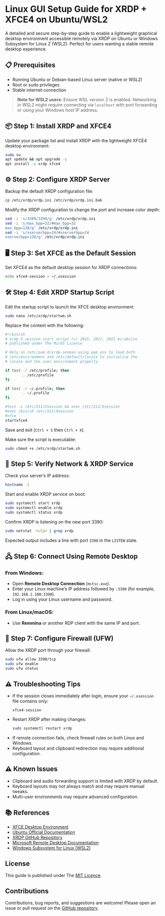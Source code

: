 
# Linux GUI Setup Guide for XRDP + XFCE4 on Ubuntu/WSL2

A detailed and secure step-by-step guide to enable a lightweight graphical desktop environment accessible remotely via XRDP on Ubuntu or Windows Subsystem for Linux 2 (WSL2). Perfect for users wanting a stable remote desktop experience.


## 📋 Prerequisites

- Running Ubuntu or Debian-based Linux server (native or WSL2)  
- Root or sudo privileges  
- Stable internet connection  

> **Note for WSL2 users:** Ensure WSL version 2 is enabled. Networking in WSL2 might require connecting via `localhost` with port forwarding or using your Windows host IP address.

## 📦 Step 1: Install XRDP and XFCE4

Update your package list and install XRDP with the lightweight XFCE4 desktop environment:

```bash
sudo su
apt update && apt upgrade -y
apt install -y xrdp xfce4
```

## ⚙️ Step 2: Configure XRDP Server

Backup the default XRDP configuration file:

```bash
cp /etc/xrdp/xrdp.ini /etc/xrdp/xrdp.ini.bak
```

Modify the XRDP configuration to change the port and increase color depth:

```bash
sed -i 's/3389/3390/g' /etc/xrdp/xrdp.ini
sed -i 's/max_bpp=32/#max_bpp=32
max_bpp=128/g' /etc/xrdp/xrdp.ini
sed -i 's/xserverbpp=24/#xserverbpp=24
xserverbpp=128/g' /etc/xrdp/xrdp.ini
```

## 🖥️ Step 3: Set XFCE as the Default Session

Set XFCE4 as the default desktop session for XRDP connections:

```bash
echo xfce4-session > ~/.xsession
```

## 🛠️ Step 4: Edit XRDP Startup Script

Edit the startup script to launch the XFCE desktop environment:

```bash
sudo nano /etc/xrdp/startwm.sh
```

Replace the content with the following:

```bash
#!/bin/sh
# xrdp X session start script (c) 2015, 2017, 2021 mirabilos
# published under The MirOS Licence

# Rely on /etc/pam.d/xrdp-sesman using pam_env to load both
# /etc/environment and /etc/default/locale to initialise the
# locale and the user environment properly.

if test -r /etc/profile; then
        . /etc/profile
fi

if test -r ~/.profile; then
        . ~/.profile
fi

#test -x /etc/X11/Xsession && exec /etc/X11/Xsession
#exec /bin/sh /etc/X11/Xsession
#xfce
startxfce4
```

Save and exit (`Ctrl + S` then `Ctrl + X`).

Make sure the script is executable:

```bash
sudo chmod +x /etc/xrdp/startwm.sh
```

## 🔎 Step 5: Verify Network & XRDP Service

Check your server’s IP address:

```bash
hostname -I
```

Start and enable XRDP service on boot:

```bash
sudo systemctl start xrdp
sudo systemctl enable xrdp
sudo systemctl status xrdp
```

Confirm XRDP is listening on the new port 3390:

```bash
sudo netstat -tulpn | grep xrdp
```

Expected output includes a line with port `3390` in the `LISTEN` state.

## 🖧 Step 6: Connect Using Remote Desktop

### From Windows:

- Open **Remote Desktop Connection** (`mstsc.exe`).  
- Enter your Linux machine’s IP address followed by `:3390` (for example, `192.168.1.100:3390`).  
- Log in using your Linux username and password.

### From Linux/macOS:

- Use **Remmina** or another RDP client with the same IP and port.

## 🧯 Step 7: Configure Firewall (UFW)

Allow the XRDP port through your firewall:

```bash
sudo ufw allow 3390/tcp
sudo ufw enable
sudo ufw status
```

## ⚠️ Troubleshooting Tips

- If the session closes immediately after login, ensure your `~/.xsession` file contains only:  
  ```
  xfce4-session
  ```
- Restart XRDP after making changes:  
  ```bash
  sudo systemctl restart xrdp
  ```
- If remote connection fails, check firewall rules on both Linux and Windows.
- Keyboard layout and clipboard redirection may require additional configuration.

## ⚠️ Known Issues

- Clipboard and audio forwarding support is limited with XRDP by default.
- Keyboard layouts may not always match and may require manual tweaks.
- Multi-user environments may require advanced configuration.

## 📚 References

- [XFCE Desktop Environment](https://xfce.org/)  
- [Ubuntu Official Documentation](https://help.ubuntu.com/)  
- [XRDP GitHub Repository](https://github.com/neutrinolabs/xrdp)  
- [Microsoft Remote Desktop Documentation](https://support.microsoft.com/en-us/windows/how-to-use-remote-desktop-5fe128d5-8fb1-7a23-3b8a-41e636865e8c)  
- [Windows Subsystem for Linux (WSL2)](https://learn.microsoft.com/en-us/windows/wsl/)

## License

This guide is published under The [MIT Licence](https://choosealicense.com/licenses/mit/).

## Contributions

Contributions, bug reports, and suggestions are welcome! Please open an issue or pull request on the [GitHub repository](https://github.com/sadbinsiddique/Linux-GUI-XRDP-XFCE-Setup).
